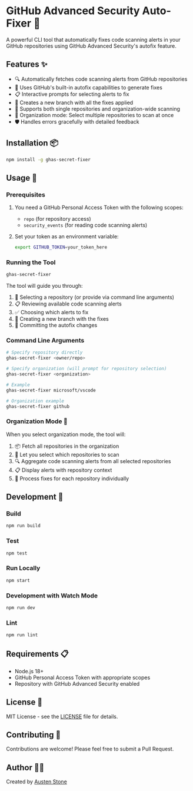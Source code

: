 # GitHub Advanced Security Auto-Fixer 🔧

A powerful CLI tool that automatically fixes code scanning alerts in your GitHub repositories using GitHub Advanced Security's autofix feature.

## Features ✨

- 🔍 Automatically fetches code scanning alerts from GitHub repositories
- 🤖 Uses GitHub's built-in autofix capabilities to generate fixes
- 📋 Interactive prompts for selecting alerts to fix
- 🌿 Creates a new branch with all the fixes applied
- 🔄 Supports both single repositories and organization-wide scanning
- 🏢 Organization mode: Select multiple repositories to scan at once
- 🛡️ Handles errors gracefully with detailed feedback

## Installation 📦

```bash
npm install -g ghas-secret-fixer
```

## Usage 🚀

### Prerequisites

1. You need a GitHub Personal Access Token with the following scopes:
   - `repo` (for repository access)
   - `security_events` (for reading code scanning alerts)

2. Set your token as an environment variable:
   ```bash
   export GITHUB_TOKEN=your_token_here
   ```

### Running the Tool

```bash
ghas-secret-fixer
```

The tool will guide you through:
1. 🏢 Selecting a repository (or provide via command line arguments)
2. 📋 Reviewing available code scanning alerts
3. ✅ Choosing which alerts to fix
4. 🌿 Creating a new branch with the fixes
5. 🚀 Committing the autofix changes

### Command Line Arguments

```bash
# Specify repository directly
ghas-secret-fixer <owner/repo>

# Specify organization (will prompt for repository selection)
ghas-secret-fixer <organization>

# Example
ghas-secret-fixer microsoft/vscode

# Organization example
ghas-secret-fixer github
```

### Organization Mode 🏢

When you select organization mode, the tool will:
1. 📦 Fetch all repositories in the organization
2. 🎯 Let you select which repositories to scan
3. 🔍 Aggregate code scanning alerts from all selected repositories
4. 📋 Display alerts with repository context
5. 🤖 Process fixes for each repository individually

## Development 🔨

### Build
```bash
npm run build
```

### Test
```bash
npm test
```

### Run Locally
```bash
npm start
```

### Development with Watch Mode
```bash
npm run dev
```

### Lint
```bash
npm run lint
```

## Requirements 📋

- Node.js 18+ 
- GitHub Personal Access Token with appropriate scopes
- Repository with GitHub Advanced Security enabled

## License 📄

MIT License - see the [LICENSE](LICENSE) file for details.

## Contributing 🤝

Contributions are welcome! Please feel free to submit a Pull Request.

## Author 👨‍💻

Created by [Austen Stone](https://github.com/austenstone)
